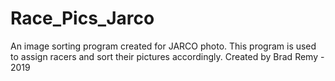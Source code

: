 # Race_Pics_Jarco
 An image sorting program created for JARCO photo. This program is used to assign racers and sort their pictures accordingly. Created by Brad Remy - 2019
